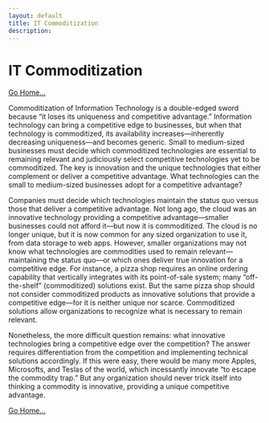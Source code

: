 ```yaml
---
layout: default
title: IT Commoditization
description: 
---
```

# IT Commoditization 
[Go Home...](https://davidprush.com)

Commoditization of Information Technology is a double-edged sword because “it loses its uniqueness and competitive advantage.” 
Information technology can bring a competitive edge to businesses, but when that technology is commoditized, its availability
increases—inherently decreasing uniqueness—and becomes generic. Small to medium-sized businesses must decide which commoditized
technologies are essential to remaining relevant and judiciously select competitive technologies yet to be commoditized. 
The key is innovation and the unique technologies that either complement or deliver a competitive advantage. 
What technologies can the small to medium-sized businesses adopt for a competitive advantage?

Companies must decide which technologies maintain the status quo versus those that deliver a competitive advantage. 
Not long ago, the cloud was an innovative technology providing a competitive advantage—smaller businesses could not 
afford it—but now it is commoditized. The cloud is no longer unique, but it is now common for any sized organization
to use it, from data storage to web apps. However, smaller organizations may not know what technologies are commodities
used to remain relevant—maintaining the status quo—or which ones deliver true innovation for a competitive edge. 
For instance, a pizza shop requires an online ordering capability that vertically integrates with its point-of-sale
system; many “off-the-shelf” (commoditized) solutions exist. But the same pizza shop should not consider commoditized
products as innovative solutions that provide a competitive edge—for it is neither unique nor scarce. Commoditized 
solutions allow organizations to recognize what is necessary to remain relevant.

Nonetheless, the more difficult question remains: what innovative technologies bring a competitive edge over the competition? 
The answer requires differentiation from the competition and implementing technical solutions accordingly. If this were easy,
there would be many more Apples, Microsofts, and Teslas of the world, which incessantly innovate “to escape the commodity trap.”
But any organization should never trick itself into thinking a commodity is innovative, providing a unique competitive advantage.

[Go Home...](https://davidprush.com)
